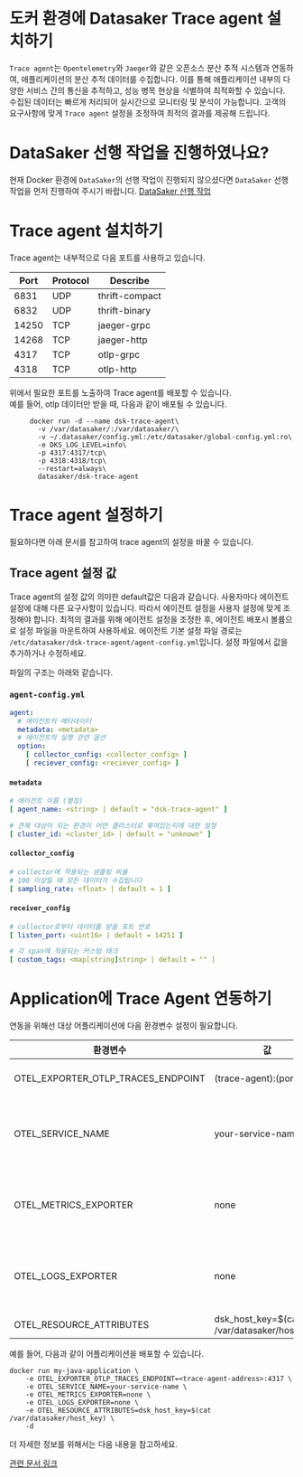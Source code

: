 # 도커 환경에 Datasaker Trace agent 설치하기

`Trace agent`는 `Opentelemetry`와 `Jaeger`와 같은 오픈소스 분산 추적 시스템과 연동하여, 애플리케이션의 분산 추적 데이터를 수집합니다. 
이를 통해 애플리케이션 내부의 다양한 서비스 간의 통신을 추적하고, 성능 병목 현상을 식별하여 최적화할 수 있습니다. 
수집된 데이터는 빠르게 처리되어 실시간으로 모니터링 및 분석이 가능합니다.
고객의 요구사항에 맞게 `Trace agent` 설정을 조정하여 최적의 결과를 제공해 드립니다.

# DataSaker 선행 작업을 진행하였나요?

현재 Docker 환경에 `DataSaker`의 선행 작업이 진행되지 않으셨다면 `DataSaker` 선행 작업을 먼저 진행하여 주시기 바랍니다. [DataSaker 선행 작업](${PREPARATION_MANUAL_KR})

# Trace agent 설치하기

Trace agent는 내부적으로 다음 포트를 사용하고 있습니다.

| Port  | Protocol | Describe       |
|-------|----------|----------------|
| 6831  | UDP      | thrift-compact |
| 6832  | UDP      | thrift-binary  |
| 14250 | TCP      | jaeger-grpc    |
| 14268 | TCP      | jaeger-http    |
| 4317  | TCP      | otlp-grpc      |
| 4318  | TCP      | otlp-http      |

위에서 필요한 포트를 노출하여 Trace agent를 배포할 수 있습니다. \
예를 들어, otlp 데이터만 받을 때, 다음과 같이 배포될 수 있습니다.

```shell
     docker run -d --name dsk-trace-agent\
       -v /var/datasaker/:/var/datasaker/\
       -v ~/.datasaker/config.yml:/etc/datasaker/global-config.yml:ro\
       -e DKS_LOG_LEVEL=info\
       -p 4317:4317/tcp\
       -p 4318:4318/tcp\
       --restart=always\
       datasaker/dsk-trace-agent
```

# Trace agent 설정하기
필요하다면 아래 문서를 참고하여 trace agent의 설정을 바꿀 수 있습니다.

## Trace agent 설정 값
Trace agent의 설정 값의 의미한 default값은 다음과 같습니다.
사용자마다 에이전트 설정에 대해 다른 요구사항이 있습니다.
따라서 에이전트 설정을 사용자 설정에 맞게 조정해야 합니다.
최적의 결과를 위해 에이전트 설정을 조정한 후, 에이전트 배포시 볼륨으로 설정 파일을 마운트하여 사용하세요.
에이전트 기본 설정 파일 경로는 `/etc/datasaker/dsk-trace-agent/agent-config.yml`입니다.
설정 파일에서 값을 추가하거나 수정하세요.

파일의 구조는 아래와 같습니다.

### `agent-config.yml`
```yaml
agent:
  # 에이전트의 메타데이터
  metadata: <metadata>
  # 에이전트의 실행 관련 옵션
  option:
    [ collector_config: <collector_config> ]
	[ reciever_config: <reciever_config> ]
```

#### `metadata`
```yaml
# 에이전트 이름 (별칭)
[ agent_name: <string> | default = "dsk-trace-agent" ]

# 관제 대상이 되는 환경이 어떤 클러스터로 묶여있는지에 대한 설정
[ cluster_id: <cluster_id> | default = "unknown" ]
```

#### `collector_config`
```yaml
# collector에 적용되는 샘플링 비율
# 100 이상일 때 모든 데이터가 수집됩니다
[ sampling_rate: <float> | default = 1 ]
```

#### `receiver_config`
```yaml
# collector로부터 데이터를 받을 포트 번호
[ listen_port: <uint16> | default = 14251 ]

# 각 span에 적용되는 커스텀 태크
[ custom_tags: <map[string]string> | default = "" ]
```

# Application에 Trace Agent 연동하기

연동을 위해선 대상 어플리케이션에 다음 환경변수 설정이 필요합니다.

| 환경변수                               | 값                                           | 설명                 |
|------------------------------------|---------------------------------------------|--------------------|
| OTEL_EXPORTER_OTLP_TRACES_ENDPOINT | (trace-agent):(port)                        | trace-agent 주소     |
| OTEL_SERVICE_NAME                  | your-service-name                           | 화면에 표시되길 원하는 서비스 명 |
| OTEL_METRICS_EXPORTER              | none                                        | 불필요 메트릭데이터 생성 방지용  |
| OTEL_LOGS_EXPORTER                 | none                                        | 불필요 로그데이터 생성 방지용   |
| OTEL_RESOURCE_ATTRIBUTES           | dsk_host_key=$(cat /var/datasaker/host_key) | -                  |

예를 들어, 다음과 같이 어플리케이션을 배포할 수 있습니다.

```shell
docker run my-java-application \
    -e OTEL_EXPORTER_OTLP_TRACES_ENDPOINT=<trace-agent-address>:4317 \
    -e OTEL_SERVICE_NAME=your-service-name \
    -e OTEL_METRICS_EXPORTER=none \
    -e OTEL_LOGS_EXPORTER=none \
    -e OTEL_RESOURCE_ATTRIBUTES=dsk_host_key=$(cat /var/datasaker/host_key) \
    -d
```

더 자세한 정보를 위해서는 다음 내용을 참고하세요.

[관련 문서 링크](https://github.com/datasaker/documentation/tree/main/settings/dsk-trace-agent/Instrumentation)
